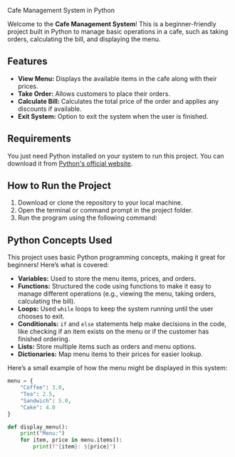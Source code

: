  Cafe Management System in Python

Welcome to the **Cafe Management System**! This is a beginner-friendly project built in Python to manage basic operations in a cafe, such as taking orders, calculating the bill, and displaying the menu.

## Features

- **View Menu:** Displays the available items in the cafe along with their prices.
- **Take Order:** Allows customers to place their orders.
- **Calculate Bill:** Calculates the total price of the order and applies any discounts if available.
- **Exit System:** Option to exit the system when the user is finished.

## Requirements

You just need Python installed on your system to run this project. You can download it from [Python's official website](https://www.python.org/downloads/).

## How to Run the Project

1. Download or clone the repository to your local machine.
2. Open the terminal or command prompt in the project folder.
3. Run the program using the following command:

## Python Concepts Used

This project uses basic Python programming concepts, making it great for beginners! Here’s what is covered:

- **Variables:** Used to store the menu items, prices, and orders.
- **Functions:** Structured the code using functions to make it easy to manage different operations (e.g., viewing the menu, taking orders, calculating the bill).
- **Loops:** Used `while` loops to keep the system running until the user chooses to exit.
- **Conditionals:** `if` and `else` statements help make decisions in the code, like checking if an item exists on the menu or if the customer has finished ordering.
- **Lists:** Store multiple items such as orders and menu options.
- **Dictionaries:** Map menu items to their prices for easier lookup.



Here’s a small example of how the menu might be displayed in this system:

```python
menu = {
    "Coffee": 3.0,
    "Tea": 2.5,
    "Sandwich": 5.0,
    "Cake": 4.0
}

def display_menu():
    print("Menu:")
    for item, price in menu.items():
        print(f"{item}: ${price}")

